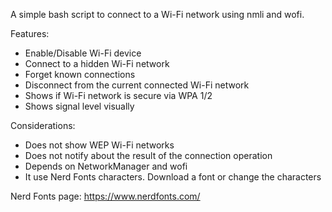 A simple bash script to connect to a Wi-Fi network using nmli and wofi.

Features:
- Enable/Disable Wi-Fi device
- Connect to a hidden Wi-Fi network
- Forget known connections
- Disconnect from the current connected Wi-Fi network
- Shows if Wi-Fi network is secure via WPA 1/2
- Shows signal level visually

Considerations:
- Does not show WEP Wi-Fi networks
- Does not notify about the result of the connection operation
- Depends on NetworkManager and wofi
- It use Nerd Fonts characters. Download a font or change the characters

Nerd Fonts page: https://www.nerdfonts.com/

